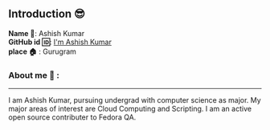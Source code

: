 ## Introduction :sunglasses:
**Name :name_badge:**:     Ashish Kumar
<br>
**GitHub id :id:**: [I'm Ashish Kumar](https://github.com/akumar-99)
<br>
**place :house:** : Gurugram
### About me :boy: :
---
I am Ashish Kumar, pursuing undergrad with computer science as major.
My major areas of interest are Cloud Computing and Scripting. I am an active open source contributer to Fedora QA.
